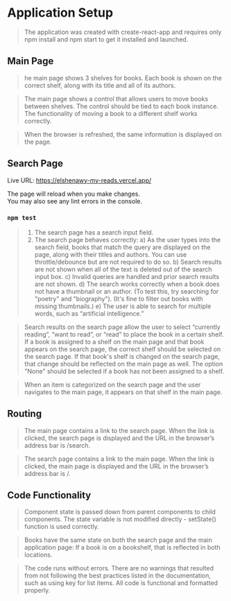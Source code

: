 # Application Setup

> The application was created with create-react-app and requires only npm install and npm start to get it installed and launched.

## Main Page

> he main page shows 3 shelves for books. Each book is shown on the correct shelf, along with its title and all of its authors.

> The main page shows a control that allows users to move books between shelves. The control should be tied to each book instance. The functionality of moving a book to a different shelf works correctly.

> When the browser is refreshed, the same information is displayed on the page.

## Search Page

Live URL: https://elshenawy-my-reads.vercel.app/

The page will reload when you make changes.\
You may also see any lint errors in the console.

### `npm test`

> 1.  The search page has a search input field.
> 2.  The search page behaves correctly:
>     a) As the user types into the search field, books that match the query are displayed on the page, along with their titles and authors. You can use throttle/debounce but are not required to do so.
>     b) Search results are not shown when all of the text is deleted out of the search input box.
>     c) Invalid queries are handled and prior search results are not shown.
>     d) The search works correctly when a book does not have a thumbnail or an author. (To test this, try searching for "poetry" and "biography"). (It's fine to filter out books with missing thumbnails.)
>     e) The user is able to search for multiple words, such as “artificial intelligence.”

> Search results on the search page allow the user to select “currently reading”, “want to read”, or “read” to place the book in a certain shelf.
> If a book is assigned to a shelf on the main page and that book appears on the search page, the correct shelf should be selected on the search page. If that book's shelf is changed on the search page, that change should be reflected on the main page as well. The option "None" should be selected if a book has not been assigned to a shelf.

> When an item is categorized on the search page and the user navigates to the main page, it appears on that shelf in the main page.

## Routing

> The main page contains a link to the search page. When the link is clicked, the search page is displayed and the URL in the browser’s address bar is /search.

> The search page contains a link to the main page. When the link is clicked, the main page is displayed and the URL in the browser’s address bar is /.

## Code Functionality

> Component state is passed down from parent components to child components. The state variable is not modified directly - setState() function is used correctly.

> Books have the same state on both the search page and the main application page: If a book is on a bookshelf, that is reflected in both locations.

> The code runs without errors. There are no warnings that resulted from not following the best practices listed in the documentation, such as using key for list items. All code is functional and formatted properly.
